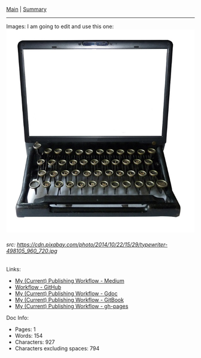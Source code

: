 [Main](../README.md) | [Summary](../Summary.md)

---
Images:
I am going to edit and use this one: 
![Digital Typewriter - pixabay](../assets/typewriter-498105_960_720.jpg)
###### src: https://cdn.pixabay.com/photo/2014/10/22/15/29/typewriter-498105_960_720.jpg

Links:
- [My (Current) Publishing Workflow - Medium](https://medium.com/@janzeteachesit/my-current-publishing-workflow-a043e9cd3272)
- [Workflow - GitHub](004-writing-workflow.md)
- [My (Current) Publishing Workflow - Gdoc](https://docs.google.com/document/d/1ZD4PGwJZzWoqW0op21N04Md8dOVg73QJX393qK-3acs/edit)
- [My (Current) Publishing Workflow - GitBook](https://janzeteachesit.gitbooks.io/100-days-of-writing/content/docs/004-writing-workflow.html)
- [My (Current) Publishing Workflow - gh-pages](https://janzeteachesit.github.io/100-days-of-writing/004-writing-workflow.html)

Doc Info:
- Pages: 1
- Words: 154
- Characters: 927
- Characters excluding spaces: 794







